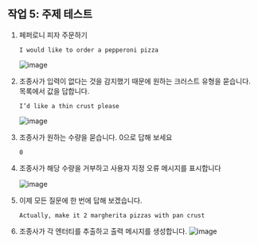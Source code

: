## 작업 5: 주제 테스트

1. 페퍼로니 피자 주문하기

   ```
   I would like to order a pepperoni pizza
   ```
   ![image](https://github.com/user-attachments/assets/25d4b64a-a158-46d5-8ad4-5598d46d95eb)



2. 조종사가 입력이 없다는 것을 감지했기 때문에 원하는 크러스트 유형을 묻습니다. 목록에서 값을 답합니다.

   ```
   I’d like a thin crust please
   ```
   
   ![image](https://github.com/user-attachments/assets/41ed65ee-c69f-470f-83db-c6ce4f4d97c2)

3. 조종사가 원하는 수량을 묻습니다. 0으로 답해 보세요

   ```
   0
   ```

4. 조종사가 해당 수량을 거부하고 사용자 지정 오류 메시지를 표시합니다

   ![image](https://github.com/user-attachments/assets/abe8259f-8355-4426-b372-89fcf9b22f3b)

5. 이제 모든 질문에 한 번에 답해 보겠습니다.
   
   ```
   Actually, make it 2 margherita pizzas with pan crust
   ```

6. 조종사가 각 엔터티를 추출하고 출력 메시지를 생성합니다.
   ![image](https://github.com/user-attachments/assets/ba286a37-6525-498f-a609-e939b928bf00)



